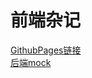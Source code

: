# 前端杂记
[GithubPages链接](https://robin2017.github.io/frontend-notes)  
[后端mock](https://mock.yonyoucloud.com/mock/16531/api/table/api/getList)  